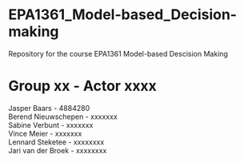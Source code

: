 # EPA1361_Model-based_Decision-making
Repository for the course EPA1361 Model-based Descision Making
<h1> Group xx - Actor xxxx </h1>
Jasper Baars - 4884280 <br>
Berend Nieuwschepen - xxxxxxx <br>
Sabine Verbunt - xxxxxxx <br>
Vince Meier - xxxxxxx <br>
Lennard Steketee - xxxxxxxx <br>
Jari van der Broek - xxxxxxxx <br>
